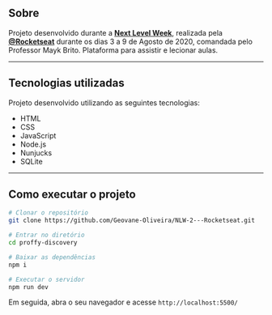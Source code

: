 ## Sobre 

Projeto desenvolvido durante a **[Next Level Week](https://nextlevelweek.com/)**, realizada pela **[@Rocketseat](https://github.com/Rocketseat)** durante os dias 3 a 9 de Agosto de 2020, comandada pelo Professor Mayk Brito.
Plataforma para assistir e lecionar aulas.

--- 

## Tecnologias utilizadas

Projeto desenvolvido utilizando as seguintes tecnologias:

- HTML
- CSS
- JavaScript
- Node.js 
- Nunjucks 
- SQLite 

--- 

## Como executar o projeto

```bash
# Clonar o repositório
git clone https://github.com/Geovane-Oliveira/NLW-2---Rocketseat.git

# Entrar no diretório
cd proffy-discovery

# Baixar as dependências
npm i

# Executar o servidor
npm run dev
```

Em seguida, abra o seu navegador e acesse `http://localhost:5500/`
